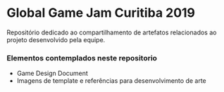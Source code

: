 # Global Game Jam Curitiba 2019

Repositório dedicado ao compartilhamento de artefatos relacionados ao projeto
desenvolvido pela equipe.

### Elementos contemplados neste repositorio

* Game Design Document
* Imagens de template e referências para desenvolvimento de arte
